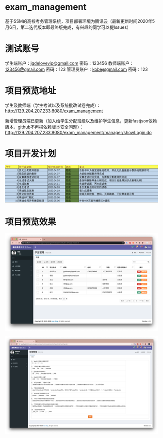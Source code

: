 # exam_management
基于SSM的高校考务管理系统，项目部署环境为腾讯云（最新更新时间2020年5月6日，第二迭代版本即最终版完成，有兴趣的同学可以提Issues）

# 测试账号
学生端账户：jqdelovevip@gmail.com 密码：123456
教师端账户：123456@gmail.com 密码：123
管理员账户：kobe@gmail.com 密码：123

# 项目预览地址

学生及教师端（学生考试以及系统批改试卷完成）：http://129.204.207.233:8080/exam_management

新增管理员端已更新（加入给学生分配班级以及维护学生信息，更新fastjson依赖版本，github不再报依赖版本安全问题）：http://129.204.207.233:8080/exam_management/manager/showLogin.do 

# 项目开发计划

![项目开发计划](/plan.png)

# 项目预览效果

![项目预览效果](/preview1.png)

![项目预览效果](/preview2.png)
